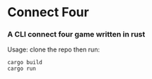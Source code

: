 # Connect Four
### A CLI connect four game written in rust

Usage: clone the repo then run:
```
cargo build
cargo run
```
